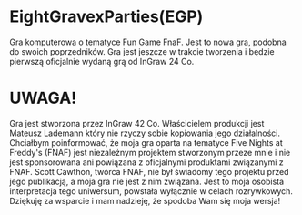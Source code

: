 # EightGravexParties(EGP)
Gra komputerowa o tematyce Fun Game FnaF. Jest to nowa gra, podobna do swoich poprzedników. Gra jest jeszcze w trakcie tworzenia i będzie pierwszą oficjalnie wydaną grą od InGraw 24 Co.


# UWAGA!
Gra jest stworzona przez InGraw 42 Co. Właścicielem produkcji jest Mateusz Lademann który nie rzyczy sobie kopiowania jego działalności.
Chciałbym poinformować, że moja gra oparta na tematyce Five Nights at Freddy's (FNAF) jest niezależnym projektem stworzonym przeze mnie i nie jest sponsorowana ani powiązana z oficjalnymi produktami związanymi z FNAF. Scott Cawthon, twórca FNAF, nie był świadomy tego projektu przed jego publikacją, a moja gra nie jest z nim związana. Jest to moja osobista interpretacja tego uniwersum, powstała wyłącznie w celach rozrywkowych. Dziękuję za wsparcie i mam nadzieję, że spodoba Wam się moja wersja!
